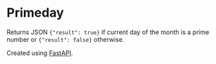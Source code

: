 # Primeday

Returns JSON `{"result": true}` if current day of the month is a prime number or `{"result": false}` otherwise.

Created using [FastAPI](https://fastapi.tiangolo.com/).
